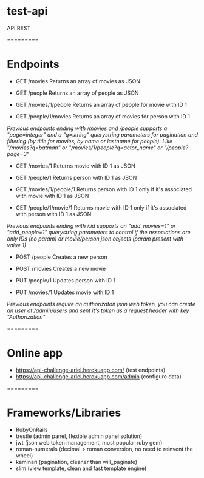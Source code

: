 # test-api
API REST

=========
# Endpoints

- GET /movies
Returns an array of movies as JSON

- GET /people
Returns an array of people as JSON

- GET /movies/1/people
Returns an array of people for movie with ID 1

- GET /people/1/movies
Returns an array of movies for person with ID 1

*Previous endpoints ending with /movies and /people supports a "page=integer" and a "q=string" querystring parameters for pagination and filtering (by title for movies, by name or lastname for people). Like "/movies?q=batman" or "/movies/1/people?q=actor_name" or "/people?page=3"*


- GET /movies/1
Returns movie with ID 1 as JSON

- GET /people/1
Returns person with ID 1 as JSON

- GET /movies/1/people/1
Returns person with ID 1 only if it's associated with movie with ID 1 as JSON

- GET /people/1/movie/1
Returns movie with ID 1 only if it's associated with person with ID 1 as JSON

*Previous endpoints ending with /:id supports an "add_movies=1" or "add_people=1" querystring parameters to control if the associations are only IDs (no param) or movie/person json objects (param present with value 1)*


- POST /people
Creates a new person

- POST /movies
Creates a new movie

- PUT /people/1
Updates person with ID 1

- PUT /movies/1
Updates movie with ID 1

*Previous endpoints require an authorizaton json web token, you can create an user at /admin/users and sent it's token as a request header with key "Authorization"*


=========
# Online app

- https://api-challenge-ariel.herokuapp.com/ (test endpoints)
- https://api-challenge-ariel.herokuapp.com/admin (configure data)


=========
# Frameworks/Libraries
- RubyOnRails
- trestle (admin panel, flexible admin panel solution)
- jwt (json web token management, most popular ruby gem)
- roman-numerals (decimal > roman conversion, no need to reinvent the wheel)
- kaminari (pagination, cleaner than will_paginate)
- slim (view template, clean and fast template engine)
